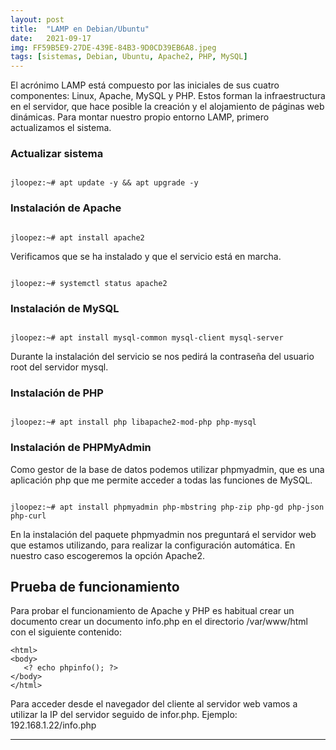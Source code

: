 ```yaml
---
layout: post
title:  "LAMP en Debian/Ubuntu"
date:   2021-09-17
img: FF59B5E9-27DE-439E-84B3-9D0CD39EB6A8.jpeg
tags: [sistemas, Debian, Ubuntu, Apache2, PHP, MySQL]
---
```


El acrónimo LAMP está compuesto por las iniciales de sus cuatro componentes: Linux, Apache, MySQL y PHP. Estos forman la infraestructura en el servidor, que hace posible la creación y el alojamiento de páginas web dinámicas. Para montar nuestro propio entorno LAMP, primero actualizamos el sistema.

### Actualizar sistema
```code

jloopez:~# apt update -y && apt upgrade -y

```

### Instalación de Apache
```code

jloopez:~# apt install apache2

```
Verificamos que se ha instalado y que el servicio está en marcha.
```code

jloopez:~# systemctl status apache2

```
### Instalación de MySQL
```code

jloopez:~# apt install mysql-common mysql-client mysql-server

```
Durante la instalación del servicio se nos pedirá la contraseña del usuario root del servidor mysql.

### Instalación de PHP
```code

jloopez:~# apt install php libapache2-mod-php php-mysql

```

### Instalación de PHPMyAdmin
Como gestor de la base de datos podemos utilizar phpmyadmin, que es una aplicación php que me permite acceder a todas las funciones de MySQL.
```code

jloopez:~# apt install phpmyadmin php-mbstring php-zip php-gd php-json php-curl

```
En la instalación del paquete phpmyadmin nos preguntará el servidor web que estamos utilizando, para realizar la configuración automática. En nuestro caso escogeremos la opción Apache2.

## Prueba de funcionamiento
Para probar el funcionamiento de Apache y PHP es habitual crear un documento crear un documento info.php en el directorio /var/www/html con el siguiente contenido:
```code
<html>
<body>
   <? echo phpinfo(); ?>
</body> 
</html> 
```

Para acceder desde el navegador del cliente al servidor web vamos a utilizar la IP del servidor seguido de infor.php.
Ejemplo: 192.168.1.22/info.php



---
